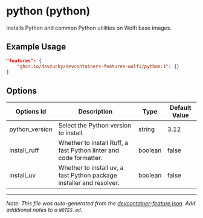 
# python (python)

Installs Python and common Python utilities on Wolfi base images.

## Example Usage

```json
"features": {
    "ghcr.io/davzucky/devcontainers-features-wolfi/python:1": {}
}
```

## Options

| Options Id | Description | Type | Default Value |
|-----|-----|-----|-----|
| python_version | Select the Python version to install. | string | 3.12 |
| install_ruff | Whether to install Ruff, a fast Python linter and code formatter. | boolean | false |
| install_uv | Whether to install uv, a fast Python package installer and resolver. | boolean | false |



---

_Note: This file was auto-generated from the [devcontainer-feature.json](https://github.com/davzucky/devcontainers-features-wolfi/blob/main/src/python/devcontainer-feature.json).  Add additional notes to a `NOTES.md`._
